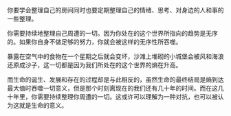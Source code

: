 你要学会整理自己的房间同时也要定期整理自己的情绪、思考、对身边的人和事的一些整理。

你需要持续地整理自己周遭的一切。因为你处在的这个世界所指向的趋势是无序的。如果你自身不做足够的努力，你就会被这样的无序性所吞噬。

暴露在空气中的食物在一个星期之后就会变坏，沙滩上堆砌的小城堡会被风和海浪还原成沙子，这一切都是因为我们所处在的这个世界的熵在升高。

而生命的诞生、发展和存在的过程却是与此相反的，虽然生命的最终结局是熵到达最大值时吞噬一切意义，但是那个时刻离现在的我们还有几十年的时间。而在这几十年里，你需要持续整理你周遭的一切。这或许可以理解为一种对抗，也可以被认为这就是生命的意义。